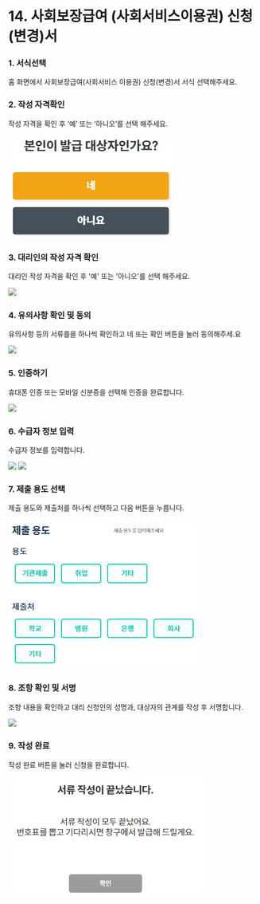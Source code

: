 # 14. 사회보장급여 (사회서비스이용권) 신청(변경)서

### 1. 서식선택

홈 화면에서 사회보장급여(사회서비스 이용권) 신청(변경)서 서식 선택해주세요.

### 2. 작성 자격확인

작성 자격을 확인 후 ‘예’ 또는 ‘아니오’를 선택 해주세요.

![](<../../.gitbook/assets/image (11).png>)

### 3.  대리인의 작성 자격 확인

대리인 작성 자격을 확인 후 '예' 또는 '아니오'를 선택 해주세요.

![](<../../.gitbook/assets/11. 한부모\_대리인 작성 자격 확인.png>)



### 4. 유의사항 확인 및 동의

유의사항 등의 서류를을 하나씩 확인하고 네 또는 확인 버튼을 눌러 동의해주세.요

![](<../../.gitbook/assets/11. 한부모\_유의사항.png>)

### 5. 인증하기

휴대폰 인증 또는 모바일 신분증을 선택해 인증을 완료합니다.



![](<../../.gitbook/assets/공통\_인증 방법 선택.png>)

### 6. 수급자 정보 입력 <a href="#4." id="4."></a>

수급자 정보를 입력합니다.

![](<../../.gitbook/assets/11. 한부모\_수급자 정보 입력.png>) ![](<../../.gitbook/assets/11. 한부모\_수급자 정보 입력2.png>)

### 7. 제출 용도 선택

제출 용도와 제출처를 하나씩 선택하고 다음 버튼을 누릅니다.

![](<../../.gitbook/assets/image (7).png>)

### 8. 조항 확인 및 서명

조항 내용을 확인하고 대리 신청인의 성명과, 대상자의 관계를 작성 후 서명합니다.

![](<../../.gitbook/assets/11. 한부모\_조항내용.png>)

### 9. 작성 완료

작성 완료 버튼을 눌러 신청을 완료합니다.

![](<../../.gitbook/assets/image (4).png>)
